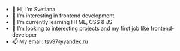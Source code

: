 - 👋 Hi, I’m Svetlana
- 👀 I’m interesting in frontend development
- 🌱 I’m currently learning HTML, CSS & JS
- 💞️ I’m looking to interesting projects and my first job like frontend-developer
- 📫 My email: tsv97@yandex.ru

<!---
SonnyOnni/SonnyOnni is a ✨ special ✨ repository because its `README.md` (this file) appears on your GitHub profile.
You can click the Preview link to take a look at your changes.
--->
